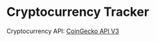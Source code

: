 # Cryptocurrency Tracker

Cryptocurrency API: [CoinGecko API V3](https://www.coingecko.com/es/api/documentation)